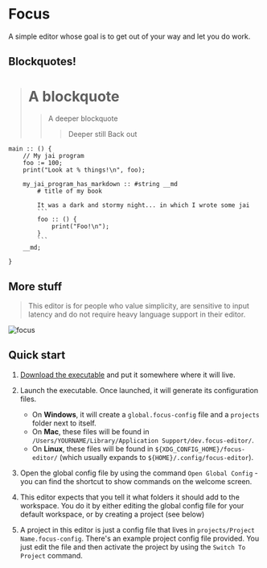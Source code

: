 # Focus

A simple editor whose goal is to get out of your way and let you do work.

## Blockquotes!

> # A blockquote
>
>> A deeper
>> blockquote
>>> Deeper still
> Back out

```
main :: () {
    // My jai program
    foo := 100;
    print("Look at % things!\n", foo);

    my_jai_program_has_markdown :: #string __md
        # title of my book

        It was a dark and stormy night... in which I wrote some jai
        ```
        foo :: () {
            print("Foo!\n");
        }
        ```
    __md;

}
```

## More stuff

>
> This editor is for people who value simplicity, are sensitive to input latency and do not require heavy language support in their editor.
>

![focus](https://user-images.githubusercontent.com/119373822/236081314-45d53952-7a6c-4d6b-8773-e5b49d1dbdab.gif)


## Quick start

1. [Download the executable](https://github.com/focus-editor/focus/releases) and put it somewhere where it will live.

2. Launch the executable. Once launched, it will generate its configuration files.
    * On **Windows**, it will create a `global.focus-config` file and a `projects` folder next to itself.
    * On **Mac**, these files will be found in `/Users/YOURNAME/Library/Application Support/dev.focus-editor/`.
    * On **Linux**, these files will be found in `${XDG_CONFIG_HOME}/focus-editor/` (which usually expands to `${HOME}/.config/focus-editor`).

3. Open the global config file by using the command `Open Global Config` - you can find the shortcut to show commands on the welcome screen.

4. This editor expects that you tell it what folders it should add to the workspace. You do it by either editing the global config file for your default workspace, or by creating a project (see below)

5. A project in this editor is just a config file that lives in `projects/Project Name.focus-config`. There's an example project config file provided. You just edit the file and then activate the project by using the `Switch To Project` command.
